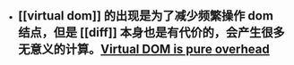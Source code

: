 - [[virtual dom]] 的出现是为了减少频繁操作 dom 结点，但是 [[diff]] 本身也是有代价的，会产生很多无意义的计算。[Virtual DOM is pure overhead](https://svelte.dev/blog/virtual-dom-is-pure-overhead)
	-